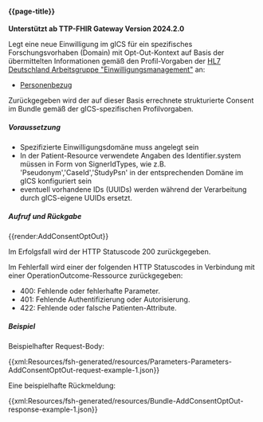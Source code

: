 #### {{page-title}}

**Unterstützt ab TTP-FHIR Gateway Version 2024.2.0**

Legt eine neue Einwilligung im gICS für ein spezifisches Forschungsvorhaben (Domain) mit Opt-Out-Kontext auf Basis der übermittelten Informationen gemäß den Profil-Vorgaben der [HL7 Deutschland Arbeitsgruppe "Einwilligungsmanagement"](https://ig.fhir.de/einwilligungsmanagement/stable/) an:
- [Personenbezug](https://ig.fhir.de/einwilligungsmanagement/stable/Patient.html)

Zurückgegeben wird der auf dieser Basis errechnete strukturierte Consent im Bundle gemäß der gICS-spezifischen Profilvorgaben.

##### **Voraussetzung**
- Spezifizierte Einwilligungsdomäne muss angelegt sein
- In der Patient-Resource verwendete Angaben des Identifier.system müssen in Form von SignerIdTypes, wie z.B. 'Pseudonym','CaseId','StudyPsn' in der entsprechenden Domäne im gICS konfiguriert sein
- eventuell vorhandene IDs (UUIDs) werden während der Verarbeitung durch gICS-eigene UUIDs ersetzt.

##### **Aufruf und Rückgabe**
{{render:AddConsentOptOut}}

Im Erfolgsfall wird der HTTP Statuscode 200 zurückgegeben.

Im Fehlerfall wird einer der folgenden HTTP Statuscodes in Verbindung mit einer OperationOutcome-Ressource zurückgegeben:
* 400: Fehlende oder fehlerhafte Parameter.
* 401: Fehlende Authentifizierung oder Autorisierung.
* 422: Fehlende oder falsche Patienten-Attribute.

##### **Beispiel**
Beispielhafter Request-Body:

{{xml:Resources/fsh-generated/resources/Parameters-Parameters-AddConsentOptOut-request-example-1.json}}

Eine beispielhafte Rückmeldung:

{{xml:Resources/fsh-generated/resources/Bundle-AddConsentOptOut-response-example-1.json}}
